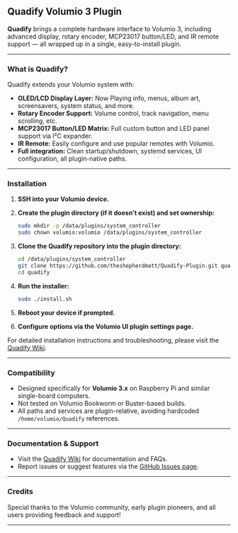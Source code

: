 ## Quadify Volumio 3 Plugin

**Quadify** brings a complete hardware interface to Volumio 3, including advanced display, rotary encoder, MCP23017 button/LED, and IR remote support — all wrapped up in a single, easy-to-install plugin.

---

### What is Quadify?

Quadify extends your Volumio system with:

* **OLED/LCD Display Layer:** Now Playing info, menus, album art, screensavers, system status, and more.
* **Rotary Encoder Support:** Volume control, track navigation, menu scrolling, etc.
* **MCP23017 Button/LED Matrix:** Full custom button and LED panel support via I²C expander.
* **IR Remote:** Easily configure and use popular remotes with Volumio.
* **Full integration:** Clean startup/shutdown, systemd services, UI configuration, all plugin-native paths.

---

### Installation

1. **SSH into your Volumio device.**

2. **Create the plugin directory (if it doesn't exist) and set ownership:**

   ```bash
   sudo mkdir -p /data/plugins/system_controller
   sudo chown volumio:volumio /data/plugins/system_controller
   ```

3. **Clone the Quadify repository into the plugin directory:**

   ```bash
   cd /data/plugins/system_controller
   git clone https://github.com/theshepherdmatt/Quadify-Plugin.git quadify
   cd quadify
   ```

4. **Run the installer:**

   ```bash
   sudo ./install.sh
   ```

5. **Reboot your device if prompted.**

6. **Configure options via the Volumio UI plugin settings page.**

For detailed installation instructions and troubleshooting, please visit the [Quadify Wiki](https://github.com/theshepherdmatt/Quadify-Plugin/wiki).

---

### Compatibility

* Designed specifically for **Volumio 3.x** on Raspberry Pi and similar single-board computers.
* Not tested on Volumio Bookworm or Buster-based builds.
* All paths and services are plugin-relative, avoiding hardcoded `/home/volumio/Quadify` references.

---

### Documentation & Support

* Visit the [Quadify Wiki](https://github.com/theshepherdmatt/Quadify-Plugin/wiki) for documentation and FAQs.
* Report issues or suggest features via the [GitHub Issues page](https://github.com/theshepherdmatt/Quadify-Plugin/issues).

---

### Credits

Special thanks to the Volumio community, early plugin pioneers, and all users providing feedback and support!

---
